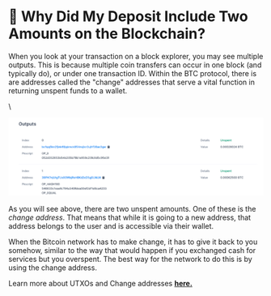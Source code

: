 # 🎏 Why Did My Deposit Include Two Amounts on the Blockchain?

When you look at your transaction on a block explorer, you may see multiple outputs. This is because multiple coin transfers can occur in one block (and typically do), or under one transaction ID. Within the BTC protocol, there is are addresses called the "change" addresses that serve a vital function in returning unspent funds to a wallet.

\


![](<../../../.gitbook/assets/image (150) (1).png>)

As you will see above, there are two unspent amounts. One of these is the _change address_. That means that while it is going to a new address, that address belongs to the user and is accessible via their wallet.

When the Bitcoin network has to make change, it has to give it back to you somehow, similar to the way that would happen if you exchanged cash for services but you overspent. The best way for the network to do this is by using the change address.

Learn more about UTXOs and Change addresses [**here.**](https://www.cryptocompare.com/mining/guides/bitcoin-transaction-inputs-and-outputs/)
